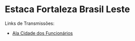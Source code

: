 # Estaca Fortaleza Brasil Leste
Links de Transmissões:

- [Ala Cidade dos Funcionários](https://mickhill-qa.github.io/estaca-fortaleza-brasil-leste/ala-cidade-dos-funcionarios/)